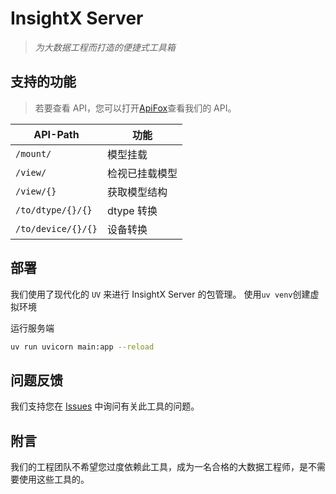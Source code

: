 # InsightX Server

> *为大数据工程而打造的便捷式工具箱*

## 支持的功能

> 若要查看 API，您可以打开[ApiFox](https://insightx.apifox.cn/)查看我们的 API。

| API-Path           | 功能           |
| ------------------ | -------------- |
| `/mount/`          | 模型挂载       |
| `/view/`           | 检视已挂载模型 |
| `/view/{}`         | 获取模型结构   |
| `/to/dtype/{}/{}`  | dtype 转换     |
| `/to/device/{}/{}` | 设备转换       |

## 部署

我们使用了现代化的 `UV` 来进行 InsightX Server 的包管理。
使用`uv venv`创建虚拟环境

运行服务端

```bash
uv run uvicorn main:app --reload
```

## 问题反馈

我们支持您在 [Issues](https://github.com/ByteRainTech/InsightX/issues) 中询问有关此工具的问题。

## 附言

我们的工程团队不希望您过度依赖此工具，成为一名合格的大数据工程师，是不需要使用这些工具的。
